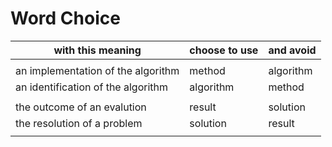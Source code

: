 # Word Choice

 with this meaning              | choose to use   | and avoid
-------------------------------------|-----------------|------------
| |
 an implementation of the algorithm  |  method | algorithm
 an identification of the algorithm  |  algorithm | method
| |
 the outcome of an evalution          |  result | solution
 the resolution of a problem          |  solution | result
| |
